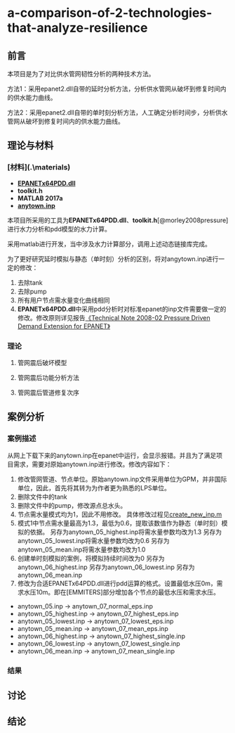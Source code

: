 # a-comparison-of-2-technologies-that-analyze-resilience

## 前言

本项目是为了对比供水管网韧性分析的两种技术方法。

方法1：采用epanet2.dll自带的延时分析方法，分析供水管网从破坏到修复时间内的供水能力曲线。

方法2：采用epanet2.dll自带的单时刻分析方法，人工确定分析时间步，分析供水管网从破坏到修复时间内的供水能力曲线。

## 理论与材料

### [材料](.\materials\)

- **[EPANETx64PDD.dll](.\materials\EPANETx64PDD.dll)**
- **toolkit.h**
- **MATLAB 2017a**
- **[anytown.inp](https://emps.exeter.ac.uk/media/universityofexeter/emps/research/cws/downloads/anytown.inp)**

本项目所采用的工具为**EPANETx64PDD.dll**、**toolkit.h**[@morley2008pressure]进行水力分析和pdd模型的水力计算。

采用matlab进行开发，当中涉及水力计算部分，调用上述动态链接库完成。

为了更好研究延时模拟与静态（单时刻）分析的区别，将对angytown.inp进行一定的修改：

1. 去除tank
2. 去除pump
3. 所有用户节点需水量变化曲线相同
4. **EPANETx64PDD.dll**中采用pdd分析时对标准epanet的inp文件需要做一定的修改。修改原则详见报告[《Technical Note 2008-02 Pressure Driven Demand Extension for EPANET》](https://ore.exeter.ac.uk/repository/bitstream/handle/10871/14721/Technical%20Note%202008-02%20Pressure%20Driven%20Demand%20Extension%20for%20EPANET.pdf?sequence=4&isAllowed=y)


### 理论

1. 管网震后破坏模型

2. 管网震后功能分析方法

3. 管网震后管道修复次序



## 案例分析

### 案例描述

从网上下载下来的anytown.inp在epanet中运行，会显示报错。并且为了满足项目需求，需要对原始anytown.inp进行修改。修改内容如下：

1. 修改管网管道、节点单位。原始anytown.inp文件采用单位为GPM，并非国际单位，因此，首先将其转为为作者更为熟悉的LPS单位。
2. 删除文件中的tank
3. 删除文件中的pump，修改源点总水头。
4. 节点需水量模式均为1，因此不用修改。
具体修改过程见[create_new_inp.m](.\featrue_create_new_inp\create_new_inp.m)
5. 模式1中节点需水量最高为1.3，最低为0.6，提取该数值作为静态（单时刻）模拟的依据。
另存为anytown_05_highest.inp将需水量参数均改为1.3
另存为anytown_05_lowest.inp将需水量参数均改为0.6
另存为anytown_05_mean.inp将需水量参数均改为1.0
6. 创建单时刻模拟的案例，将模拟持续时间改为0
另存为anytown_06_highest.inp
另存为anytown_06_lowest.inp
另存为anytown_06_mean.inp
7. 修改为合适EPANETx64PDD.dll进行pdd运算的格式。设置最低水压0m，需求水压10m。即在[EMMITERS]部分增加各个节点的最低水压和需求水压。
- anytown_05.inp -> anytown_07_normal_eps.inp
- anytown_05_highest.inp -> anytown_07_highest_eps.inp
- anytown_05_lowest.inp -> anytown_07_lowest_eps.inp
- anytown_05_mean.inp -> anytown_07_mean_eps.inp
- anytown_06_highest.inp -> anytown_07_highest_single.inp
- anytown_06_lowest.inp -> anytown_07_lowest_single.inp
- anytown_06_mean.inp -> anytown_07_mean_single.inp
### 结果

## 讨论

## 结论
